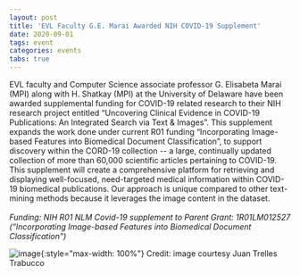 ```yaml
---
layout: post
title: 'EVL Faculty G.E. Marai Awarded NIH COVID-19 Supplement'
date: 2020-09-01
tags: event
categories: events
tabs: true
---
```


EVL faculty and Computer Science associate professor G. Elisabeta Marai (MPI) along with H. Shatkay (MPI) at the University of Delaware have been awarded supplemental funding for COVID-19 related research to their NIH research project entitled &ldquo;Uncovering Clinical Evidence in COVID-19 Publications: An Integrated Search via Text &amp; Images&rdquo;.  This supplement expands the work done under current R01 funding &ldquo;Incorporating Image-based Features into Biomedical Document Classification&rdquo;, to support discovery within the CORD-19 collection -- a large, continually updated collection of more than 60,000 scientific articles pertaining to COVID-19. This supplement will create a comprehensive platform for retrieving and displaying well-focused, need-targeted medical information within COVID-19 biomedical publications.  Our approach is unique compared to other text-mining methods because it leverages the image content in the dataset.<br><br>
<i>Funding: NIH R01 NLM Covid-19 supplement to Parent Grant: 1R01LM012527 (&ldquo;Incorporating Image-based Features into Biomedical Document Classification&rdquo;)</i>

![image](https://www.evl.uic.edu/output/originals/covid19_udelsupplement.png-srcw.jpg){:style="max-width: 100%"}
Credit: image courtesy Juan Trelles Trabucco

